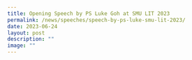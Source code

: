 ```yaml
---
title: Opening Speech by PS Luke Goh at SMU LIT 2023
permalink: /news/speeches/speech-by-ps-luke-smu-lit-2023/
date: 2023-06-24
layout: post
description: ""
image: ""
---
```

